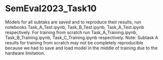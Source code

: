 # SemEval2023_Task10

Models for all subtaks are saved and to reproduce their results, run notebooks Task_A_Test.ipynb, Task_B_Test.ipynb, Task_A_Test.ipynb respectively. 
For training from scratch run Task_A_Training.ipynb, Task_B_Training.ipynb, Task_C_Training.ipynb respectively.
Note: Subtask A results for training from scratch may not be completely reproducible because we had to save and load model in the middle of training due to the hardware limitation.
